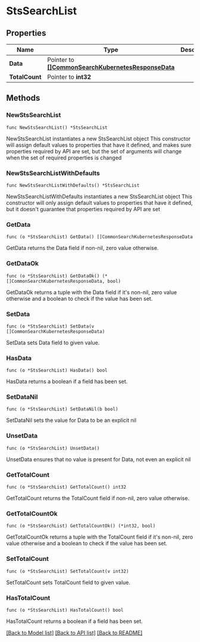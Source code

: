 # StsSearchList

## Properties

Name | Type | Description | Notes
------------ | ------------- | ------------- | -------------
**Data** | Pointer to [**[]CommonSearchKubernetesResponseData**](CommonSearchKubernetesResponseData.md) |  | [optional] 
**TotalCount** | Pointer to **int32** |  | [optional] 

## Methods

### NewStsSearchList

`func NewStsSearchList() *StsSearchList`

NewStsSearchList instantiates a new StsSearchList object
This constructor will assign default values to properties that have it defined,
and makes sure properties required by API are set, but the set of arguments
will change when the set of required properties is changed

### NewStsSearchListWithDefaults

`func NewStsSearchListWithDefaults() *StsSearchList`

NewStsSearchListWithDefaults instantiates a new StsSearchList object
This constructor will only assign default values to properties that have it defined,
but it doesn't guarantee that properties required by API are set

### GetData

`func (o *StsSearchList) GetData() []CommonSearchKubernetesResponseData`

GetData returns the Data field if non-nil, zero value otherwise.

### GetDataOk

`func (o *StsSearchList) GetDataOk() (*[]CommonSearchKubernetesResponseData, bool)`

GetDataOk returns a tuple with the Data field if it's non-nil, zero value otherwise
and a boolean to check if the value has been set.

### SetData

`func (o *StsSearchList) SetData(v []CommonSearchKubernetesResponseData)`

SetData sets Data field to given value.

### HasData

`func (o *StsSearchList) HasData() bool`

HasData returns a boolean if a field has been set.

### SetDataNil

`func (o *StsSearchList) SetDataNil(b bool)`

 SetDataNil sets the value for Data to be an explicit nil

### UnsetData
`func (o *StsSearchList) UnsetData()`

UnsetData ensures that no value is present for Data, not even an explicit nil
### GetTotalCount

`func (o *StsSearchList) GetTotalCount() int32`

GetTotalCount returns the TotalCount field if non-nil, zero value otherwise.

### GetTotalCountOk

`func (o *StsSearchList) GetTotalCountOk() (*int32, bool)`

GetTotalCountOk returns a tuple with the TotalCount field if it's non-nil, zero value otherwise
and a boolean to check if the value has been set.

### SetTotalCount

`func (o *StsSearchList) SetTotalCount(v int32)`

SetTotalCount sets TotalCount field to given value.

### HasTotalCount

`func (o *StsSearchList) HasTotalCount() bool`

HasTotalCount returns a boolean if a field has been set.


[[Back to Model list]](../README.md#documentation-for-models) [[Back to API list]](../README.md#documentation-for-api-endpoints) [[Back to README]](../README.md)



